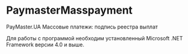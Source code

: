 # PaymasterMasspayment
PayMaster.UA Массовые платежи: подпись реестра выплат

Для работы с программой необходим установленный Microsoft .NET Framework версии 4.0 и выше.

